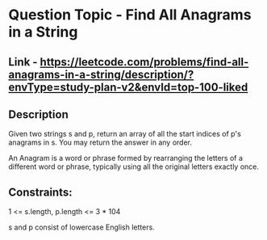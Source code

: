 # Question Topic - Find All Anagrams in a String


## Link - https://leetcode.com/problems/find-all-anagrams-in-a-string/description/?envType=study-plan-v2&envId=top-100-liked


## Description

Given two strings s and p, return an array of all the start indices of p's anagrams in s. You may return the answer in any order.

An Anagram is a word or phrase formed by rearranging the letters of a different word or phrase, typically using all the original letters exactly once.

## Constraints:

1 <= s.length, p.length <= 3 * 104

s and p consist of lowercase English letters.
